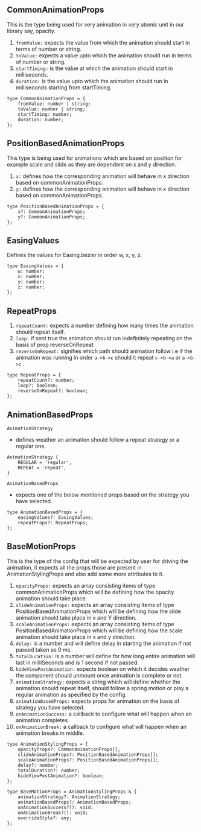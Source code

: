 ## CommonAnimationProps
This is the type being used for very animation in very atomic unit in our library say, opacity.

1. `fromValue:` expects the value from which the animation should start in terms of number or string.
2. `toValue:` expects a value upto which the animation should run in terms of number or string.
3. `startTiming:` is the value at which the animation should start in milliseconds.
4. `duration:` is the value upto which the animation should run in milliseconds starting from startTiming.
```
type CommonAnimationProps = {
	fromValue: number | string;
	toValue: number | string;
	startTiming: number;
	duration: number;
};
```

## PositionBasedAnimationProps
This type is being used for animations which are based on position for example scale and slide as they are dependent on x and y direction.

1. `x:` defines how the corresponding animation will behave in x direction based on commonAnimationProps.
2. `y:` defines how the corresponding animation will behave in x direction based on commonAnimationProps.

```
type PositionBasedAnimationProps = {
    x?: CommonAnimationProps;
    y?: CommonAnimationProps;
};
```

## EasingValues
Defines the values for Easing.bezier in order w, x, y, z.
```
type EasingValues = {
    w: number;
    x: number;
    y: number;
    z: number;
};
```

## RepeatProps
1. `repeatCount:` expects a number defining how many times the animation should repeat itself.
2. `loop:` if sent true the animation should run indefinitely repeating on the basis of prop reverseOnRepeat
3. `reverseOnRepeat:` signifies which path should animation follow i.e if the animation was running in order `a->b->c`  should it repeat `c->b->a` or `a->b->c` . 

```
type RepeatProps = {
    repeatCount?: number;
    loop?: boolean;
    reverseOnRepeat?: boolean;
};
```

## AnimationBasedProps
`AnimationStrategy` 
* defines weather an animation should follow a repeat strategy or a regular one.
```
AnimationStrategy {
    REGULAR = 'regular',
    REPEAT = 'repeat',
}
```
`AnimationBasedProps`
* expects one of the below mentioned props based on the strategy you have selected.
```
type AnimationBasedProps = {
    easingValues?: EasingValues;
    repeatProps?: RepeatProps;
};
```

## BaseMotionProps

This is the type of the config that will be expected by user for driving the animation, it expects all the props those are present in AnimationStylingProps and also add some more attributes to it.

1. `opacityProps:` expects an array consisting items of type commonAnimationProps which will be defining how the opacity animation should take place.
2. `slideAnimationProps:` expects an array consisting items of type PositionBasedAnimationProps which will be defining how the slide animation should take place in x and Y direction.
3. `scaleAnimationProps:` expects an array consisting items of type PositionBasedAnimationProps which will be defining how the scale animation should take place in x and y direction.
4. `delay:` is a number and will define delay in starting the animation if not passed taken as 0 ms.
5. `totalDuration:` is a number will define for how long entire animation will last in milliSeconds and is 1 second if not passed.
6. `hideViewPostAnimation:` expects boolean on which it decides weather the component should unmount once animation is complete or not.
7. `animationStrategy:` expects a string which will define whether the animation should repeat itself, should follow a spring motion or play a regular animation as specified by the config.
8. `animationBasedProps:`  expects props for animation on the basis of strategy you have selected.
9. `onAnimationSuccess:` a callback to configure what will happen when an animation completes.
10. `onAnimationBreak:` a callback to configure what will happen when an animation breaks in middle.

```
type AnimationStylingProps = {
	opacityProps?: CommonAnimationProps[];
	slideAnimationProps?: PositionBasedAnimationProps[];
	scaleAnimationProps?: PositionBasedAnimationProps[];
	delay?: number;
	totalDuration?: number;
	hideViewPostAnimation?: boolean;
};
```

```
type BaseMotionProps = AnimationStylingProps & {
    animationStrategy?: AnimationStrategy;
    animationBasedProps?: AnimationBasedProps;
    onAnimationSuccess?(): void;
    onAnimationBreak?(): void;
    overrideStyle?: any;
};
```